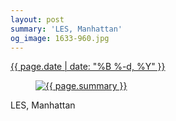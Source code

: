 ```yaml
---
layout: post
summary: 'LES, Manhattan'
og_image: 1633-960.jpg
---
```


<p>
 <time>
  <a href="/1633">
   {{ page.date | date: "%B %-d, %Y" }}
  </a>
 </time>
 <a href="/1633">
  <figure data-taken="4/26/2022">
   <img alt="{{ page.summary }}" sizes="(min-width: 700px) 50vw, calc(100vw - 2rem)" src="{{ site.assets_url }}/1633-480.jpg" srcset="{{ site.assets_url }}/1633-240.jpg 240w, {{ site.assets_url }}/1633-480.jpg 480w, {{ site.assets_url }}/1633-720.jpg 720w, {{ site.assets_url }}/1633-960.jpg 960w"/>
  </figure>
 </a>
 <span>
  LES, Manhattan
 </span>
</p>
